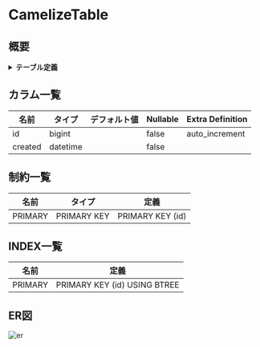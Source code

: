 # CamelizeTable

## 概要

<details>
<summary><strong>テーブル定義</strong></summary>

```sql
CREATE TABLE `CamelizeTable` (
  `id` bigint NOT NULL AUTO_INCREMENT,
  `created` datetime NOT NULL,
  PRIMARY KEY (`id`)
) ENGINE=InnoDB DEFAULT CHARSET=utf8mb4 COLLATE=utf8mb4_0900_ai_ci
```

</details>

## カラム一覧

| 名前      | タイプ       | デフォルト値             | Nullable | Extra Definition |
| ------- | --------- | ------------------ | -------- | ---------------- |
| id      | bigint    |                    | false    | auto_increment   |
| created | datetime  |                    | false    |                  |

## 制約一覧

| 名前      | タイプ         | 定義               |
| ------- | ----------- | ---------------- |
| PRIMARY | PRIMARY KEY | PRIMARY KEY (id) |

## INDEX一覧

| 名前      | 定義                           |
| ------- | ---------------------------- |
| PRIMARY | PRIMARY KEY (id) USING BTREE |

## ER図

![er](CamelizeTable.svg)
